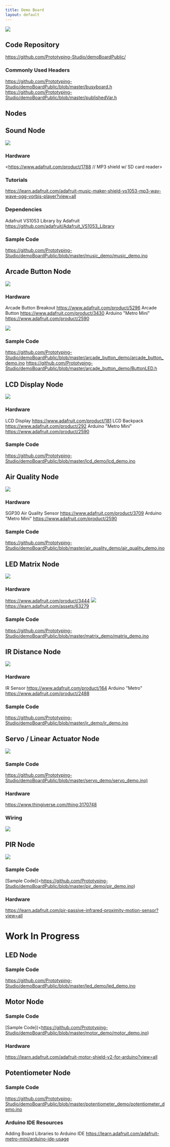 ```yaml
---
title: Demo Board
layout: default
---
```


![](/attachments/pxl_20240822_144006532.png)
## Code Repository
<https://github.com/Prototyping-Studio/demoBoardPublic/>
### Commonly Used Headers
<https://github.com/Prototyping-Studio/demoBoardPublic/blob/master/busyboard.h>
<https://github.com/Prototyping-Studio/demoBoardPublic/blob/master/publishedVar.h>
## Nodes

## Sound Node
![](/attachments/pasted-image-20240822114638.png)
### Hardware
<https://www.adafruit.com/product/1788 // MP3 shield w/ SD card reader>
### Tutorials
<https://learn.adafruit.com/adafruit-music-maker-shield-vs1053-mp3-wav-wave-ogg-vorbis-player?view=all>
### Dependencies
Adafruit VS1053 Library by Adafruit
<https://github.com/adafruit/Adafruit_VS1053_Library>
### Sample Code
<https://github.com/Prototyping-Studio/demoBoardPublic/blob/master/music_demo/music_demo.ino>
## Arcade Button Node
![](/attachments/pxl_20240822_160133655.png)
### Hardware
Arcade Button Breakout <https://www.adafruit.com/product/5296>
Arcade Button <https://www.adafruit.com/product/3430>
Arduino "Metro Mini" <https://www.adafruit.com/product/2590>

![](/attachments/pasted-image-20240725092643.png)
### Sample Code
<https://github.com/Prototyping-Studio/demoBoardPublic/blob/master/arcade_button_demo/arcade_button_demo.ino>
<https://github.com/Prototyping-Studio/demoBoardPublic/blob/master/arcade_button_demo/ButtonLED.h>
## LCD Display Node
![](/attachments/pxl_20240822_154147049.png)
### Hardware

LCD Display <https://www.adafruit.com/product/181>
LCD Backpack <https://www.adafruit.com/product/292>
Arduino "Metro Mini" <https://www.adafruit.com/product/2590>
### Sample Code
<https://github.com/Prototyping-Studio/demoBoardPublic/blob/master/lcd_demo/lcd_demo.ino>
## Air Quality Node
![](/attachments/pxl_20240716_214940816.jpg)
### Hardware
SGP30 Air Quality Sensor <https://www.adafruit.com/product/3709>
Arduino "Metro Mini" <https://www.adafruit.com/product/2590>
### Sample Code
<https://github.com/Prototyping-Studio/demoBoardPublic/blob/master/air_quality_demo/air_quality_demo.ino>
## LED Matrix Node
![](/attachments/pxl_20240715_201005331.jpg)
### Hardware
<https://www.adafruit.com/product/3444>
![](/attachments/pasted-image-20240711092417.png)
<https://learn.adafruit.com/assets/63279>
### Sample Code
<https://github.com/Prototyping-Studio/demoBoardPublic/blob/master/matrix_demo/matrix_demo.ino>
## IR Distance Node
![](/attachments/pxl_20240711_130039653.jpg)
### Hardware

IR Sensor <https://www.adafruit.com/product/164>
Arduino "Metro" <https://www.adafruit.com/product/2488>
### Sample Code
<https://github.com/Prototyping-Studio/demoBoardPublic/blob/master/ir_demo/ir_demo.ino>
## Servo / Linear Actuator Node
![](/attachments/pxl_20240822_155323516.jpg)
### Sample Code
<https://github.com/Prototyping-Studio/demoBoardPublic/blob/master/servo_demo/servo_demo.ino)>
### Hardware
<https://www.thingiverse.com/thing:3170748>
### Wiring
![](/attachments/pasted-image-20240814122014.png)
## PIR Node
![](/attachments/pxl_20240822_154500545.jpg)
### Sample Code
[Sample Code](<https://github.com/Prototyping-Studio/demoBoardPublic/blob/master/pir_demo/pir_demo.ino)
### Hardware
<https://learn.adafruit.com/pir-passive-infrared-proximity-motion-sensor?view=all>
# Work In Progress
## LED Node
### Sample Code
<https://github.com/Prototyping-Studio/demoBoardPublic/blob/master/led_demo/led_demo.ino>
## Motor Node
### Sample Code
[Sample Code](<https://github.com/Prototyping-Studio/demoBoardPublic/blob/master/motor_demo/motor_demo.ino)
### Hardware
<https://learn.adafruit.com/adafruit-motor-shield-v2-for-arduino?view=all>
## Potentiometer Node
### Sample Code
<https://github.com/Prototyping-Studio/demoBoardPublic/blob/master/potentiometer_demo/potentiometer_demo.ino>
### Arduino IDE Resources
Adding Board Libraries to Arduino IDE
<https://learn.adafruit.com/adafruit-metro-mini/arduino-ide-usage>
